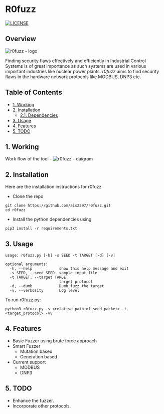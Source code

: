 # R0fuzz <!-- omit in toc -->
[![LICENSE](https://img.shields.io/badge/License-MIT-green)](https://github.com/AshwAthi8/Project-NetwoFuz/blob/master/LICENSE)

## Overview <!-- omit in toc -->

![r0fuzz - logo](https://github.com/AshwAthi8/r0fuzz/blob/master/images/logo4.gif)

Finding security flaws effectively and efficiently in Industrial Control Systems is of great importance as such systems are used in various important industries like nuclear power plants. *r0fuzz* aims to find security flaws in the hardware network protocols like MODBUS, DNP3 etc.

## Table of Contents <!-- omit in toc -->

- [1. Working](#1-working)
- [2. Installation](#2-installation)
  - [2.1. Dependencies](#2.1-dependencies)
- [3. Usage](#3-usage)
- [4. Features](#4-features)
- [5. TODO](#5-todo)

## 1. Working

Work flow of the tool -
 ![r0fuzz - daigram](https://github.com/AshwAthi8/r0fuzz/blob/master/images/our_fuzzer.png)


## 2. Installation

Here are the installation instructions for r0fuzz

- Clone the repo
 ```shell
 git clone https://github.com/ais2397/r0fuzz.git
 cd r0fuzz
 ```
- Install the python dependencies using 

```shell
pip3 install -r requirements.txt
```

## 3. Usage
```shell
usage: r0fuzz.py [-h] -s SEED -t TARGET [-d] [-v]

optional arguments:
  -h, --help            show this help message and exit
  -s SEED, --seed SEED  sample input file
  -t TARGET, --target TARGET
                        target protocol
  -d, --dumb            Dumb fuzz the target
  -v, --verbosity       Log level
```

 To run r0fuzz.py:
```shell
python3 r0fuzz.py -s <relative_path_of_seed_packet> -t <target_protocol> -vv
```
## 4. Features
- Basic Fuzzer using brute force approach
- Smart Fuzzer
  - Mutation based
  - Generation based
- Current support
  - MODBUS
  - DNP3


## 5. TODO
- Enhance the fuzzer.
- Incorporate other protocols.


